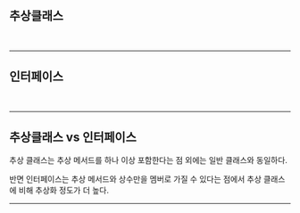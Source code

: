 ## 추상클래스


<br>
<hr>

## 인터페이스

<br>
<hr>

## 추상클래스 vs 인터페이스
추상 클래스는 추상 메서드를 하나 이상 포함한다는 점 외에는 일반 클래스와 동일하다.

반면 인터페이스는 추상 메서드와 상수만을 멤버로 가질 수 있다는 점에서 추상 클래스에 비해 추상화 정도가 더 높다.
<br>
<hr>
